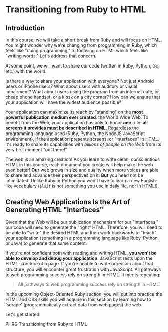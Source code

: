 # Transitioning from Ruby to HTML

## Introduction

In this course, we will take a short break from Ruby and will focus on HTML.
You might wonder why we're changing from programming in Ruby, which feels like
"doing programming," to focusing on HTML which feels like "writing words." Let's
address that concern.

At some point, we will want to share our code (written in Ruby, Python, Go,
etc.) with the world.

Is there a way to share your application with everyone? Not just Android users
or iPhone users? What about users with auditory or visual impairment? What
about users using the program from an internet cafe, or cheap phone handset, or
a kiosk on a city corner? How can we ensure that your application will have the
widest audience possible?

Your application can maximize its reach by "standing" on the **most powerful
publication medium ever created**: the World Wide
Web. To benefit from the Web, your application has only to honor **one** rule:
**all screens it provides must be described in HTML**.  Regardless the
programming language used (Ruby, Python, the NodeJS JavaScript environment), if
the application presents screens, or "interfaces" in HTML, it's ready to share
its capabilities with _billions of people on the Web_ from its very first
moment "out there!"

The web is an amazing creation! As you learn to write clean, conscientious HTML
in this course, each document you create will help make the web even better!
**Our** web grows in size and quality when more voices are able to share and
advance their perspectives on it. **But** you need not be intimidated! Unlike
Ruby or Python you won't have to learn a new English-like vocabulary (`elsif`
is not something you use in daily life, nor in HTML!).

## Creating Web Applications Is the Art of Generating HTML "Interfaces"

Given that the Web will be our publication mechanism for our "interfaces," our
code will need to generate the "right" HTML. Therefore, you will need to be
able to "write" the desired HTML and then work backwards to "teach" your
application (something in a programming language like Ruby, Python, or Java) to
generate that same content.

If you're not confident both with reading and writing HTML, **you won't be able
to develop and debug your application**. JavaScript rests upon the HTML structure of a
page.  If you're unable to write or reason about that structure, you will
encounter great frustration with JavaScript. All pathways to web programming
success rely on strength in HTML. It merits repeating:

<blockquote>
All pathways to web programming success rely on strength in HTML.
</blockquote>

In the upcoming Object-Oriented Ruby section, you will put into practice the HTML and CSS
skills you will acquire in this section by learning how to 'scrape' (programmatically 
extract data from web pages) the web.

Let's get started!
<p data-visibility='hidden'>PHRG Transitioning from Ruby to HTML</p>